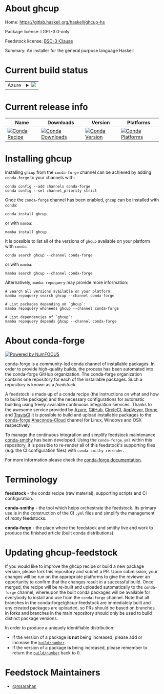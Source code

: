 About ghcup
===========

Home: https://gitlab.haskell.org/haskell/ghcup-hs

Package license: LGPL-3.0-only

Feedstock license: [BSD-3-Clause](https://github.com/conda-forge/ghcup-feedstock/blob/main/LICENSE.txt)

Summary: An installer for the general purpose language Haskell

Current build status
====================


<table>
    
  <tr>
    <td>Azure</td>
    <td>
      <details>
        <summary>
          <a href="https://dev.azure.com/conda-forge/feedstock-builds/_build/latest?definitionId=16996&branchName=main">
            <img src="https://dev.azure.com/conda-forge/feedstock-builds/_apis/build/status/ghcup-feedstock?branchName=main">
          </a>
        </summary>
        <table>
          <thead><tr><th>Variant</th><th>Status</th></tr></thead>
          <tbody><tr>
              <td>linux_64</td>
              <td>
                <a href="https://dev.azure.com/conda-forge/feedstock-builds/_build/latest?definitionId=16996&branchName=main">
                  <img src="https://dev.azure.com/conda-forge/feedstock-builds/_apis/build/status/ghcup-feedstock?branchName=main&jobName=linux&configuration=linux%20linux_64_" alt="variant">
                </a>
              </td>
            </tr><tr>
              <td>osx_64</td>
              <td>
                <a href="https://dev.azure.com/conda-forge/feedstock-builds/_build/latest?definitionId=16996&branchName=main">
                  <img src="https://dev.azure.com/conda-forge/feedstock-builds/_apis/build/status/ghcup-feedstock?branchName=main&jobName=osx&configuration=osx%20osx_64_" alt="variant">
                </a>
              </td>
            </tr><tr>
              <td>win_64</td>
              <td>
                <a href="https://dev.azure.com/conda-forge/feedstock-builds/_build/latest?definitionId=16996&branchName=main">
                  <img src="https://dev.azure.com/conda-forge/feedstock-builds/_apis/build/status/ghcup-feedstock?branchName=main&jobName=win&configuration=win%20win_64_" alt="variant">
                </a>
              </td>
            </tr>
          </tbody>
        </table>
      </details>
    </td>
  </tr>
</table>

Current release info
====================

| Name | Downloads | Version | Platforms |
| --- | --- | --- | --- |
| [![Conda Recipe](https://img.shields.io/badge/recipe-ghcup-green.svg)](https://anaconda.org/conda-forge/ghcup) | [![Conda Downloads](https://img.shields.io/conda/dn/conda-forge/ghcup.svg)](https://anaconda.org/conda-forge/ghcup) | [![Conda Version](https://img.shields.io/conda/vn/conda-forge/ghcup.svg)](https://anaconda.org/conda-forge/ghcup) | [![Conda Platforms](https://img.shields.io/conda/pn/conda-forge/ghcup.svg)](https://anaconda.org/conda-forge/ghcup) |

Installing ghcup
================

Installing `ghcup` from the `conda-forge` channel can be achieved by adding `conda-forge` to your channels with:

```
conda config --add channels conda-forge
conda config --set channel_priority strict
```

Once the `conda-forge` channel has been enabled, `ghcup` can be installed with `conda`:

```
conda install ghcup
```

or with `mamba`:

```
mamba install ghcup
```

It is possible to list all of the versions of `ghcup` available on your platform with `conda`:

```
conda search ghcup --channel conda-forge
```

or with `mamba`:

```
mamba search ghcup --channel conda-forge
```

Alternatively, `mamba repoquery` may provide more information:

```
# Search all versions available on your platform:
mamba repoquery search ghcup --channel conda-forge

# List packages depending on `ghcup`:
mamba repoquery whoneeds ghcup --channel conda-forge

# List dependencies of `ghcup`:
mamba repoquery depends ghcup --channel conda-forge
```


About conda-forge
=================

[![Powered by
NumFOCUS](https://img.shields.io/badge/powered%20by-NumFOCUS-orange.svg?style=flat&colorA=E1523D&colorB=007D8A)](https://numfocus.org)

conda-forge is a community-led conda channel of installable packages.
In order to provide high-quality builds, the process has been automated into the
conda-forge GitHub organization. The conda-forge organization contains one repository
for each of the installable packages. Such a repository is known as a *feedstock*.

A feedstock is made up of a conda recipe (the instructions on what and how to build
the package) and the necessary configurations for automatic building using freely
available continuous integration services. Thanks to the awesome service provided by
[Azure](https://azure.microsoft.com/en-us/services/devops/), [GitHub](https://github.com/),
[CircleCI](https://circleci.com/), [AppVeyor](https://www.appveyor.com/),
[Drone](https://cloud.drone.io/welcome), and [TravisCI](https://travis-ci.com/)
it is possible to build and upload installable packages to the
[conda-forge](https://anaconda.org/conda-forge) [Anaconda-Cloud](https://anaconda.org/)
channel for Linux, Windows and OSX respectively.

To manage the continuous integration and simplify feedstock maintenance
[conda-smithy](https://github.com/conda-forge/conda-smithy) has been developed.
Using the ``conda-forge.yml`` within this repository, it is possible to re-render all of
this feedstock's supporting files (e.g. the CI configuration files) with ``conda smithy rerender``.

For more information please check the [conda-forge documentation](https://conda-forge.org/docs/).

Terminology
===========

**feedstock** - the conda recipe (raw material), supporting scripts and CI configuration.

**conda-smithy** - the tool which helps orchestrate the feedstock.
                   Its primary use is in the construction of the CI ``.yml`` files
                   and simplify the management of *many* feedstocks.

**conda-forge** - the place where the feedstock and smithy live and work to
                  produce the finished article (built conda distributions)


Updating ghcup-feedstock
========================

If you would like to improve the ghcup recipe or build a new
package version, please fork this repository and submit a PR. Upon submission,
your changes will be run on the appropriate platforms to give the reviewer an
opportunity to confirm that the changes result in a successful build. Once
merged, the recipe will be re-built and uploaded automatically to the
`conda-forge` channel, whereupon the built conda packages will be available for
everybody to install and use from the `conda-forge` channel.
Note that all branches in the conda-forge/ghcup-feedstock are
immediately built and any created packages are uploaded, so PRs should be based
on branches in forks and branches in the main repository should only be used to
build distinct package versions.

In order to produce a uniquely identifiable distribution:
 * If the version of a package **is not** being increased, please add or increase
   the [``build/number``](https://docs.conda.io/projects/conda-build/en/latest/resources/define-metadata.html#build-number-and-string).
 * If the version of a package **is** being increased, please remember to return
   the [``build/number``](https://docs.conda.io/projects/conda-build/en/latest/resources/define-metadata.html#build-number-and-string)
   back to 0.

Feedstock Maintainers
=====================

* [@msarahan](https://github.com/msarahan/)


